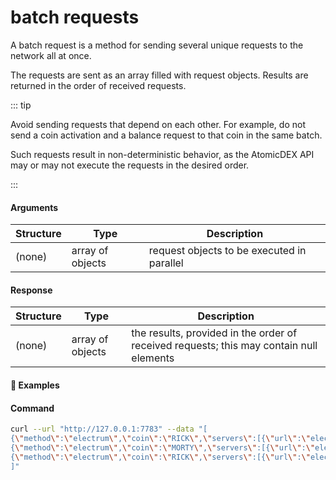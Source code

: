 # batch requests

A batch request is a method for sending several unique requests to the network all at once.

The requests are sent as an array filled with request objects. Results are returned in the order of received requests.

::: tip

Avoid sending requests that depend on each other. For example, do not send a coin activation and a balance request to that coin in the same batch.

Such requests result in non-deterministic behavior, as the AtomicDEX API may or may not execute the requests in the desired order.

:::

#### Arguments

| Structure       | Type                       | Description                                                                   |
| --------------- | -------------------------- | ----------------------------------------------------------------------------- |
| (none)          | array of objects           | request objects to be executed in parallel                                    |

#### Response

| Structure       | Type                | Description                                                                                                                                                                                                     |
| --------------- | ------------------- | --------------------------------------------------------------------------------------------------------------------------------------------------------------------------------------------------------------- |
| (none)          | array of objects    | the results, provided in the order of received requests; this may contain null elements                                                                                                                         |

#### :pushpin: Examples

#### Command

```bash
curl --url "http://127.0.0.1:7783" --data "[
{\"method\":\"electrum\",\"coin\":\"RICK\",\"servers\":[{\"url\":\"electrum1.cipig.net:10017\"},{\"url\":\"electrum2.cipig.net:10017\"},{\"url\":\"electrum3.cipig.net:10017\"}],\"userpass\":\"$userpass\",\"mm2\":1},
{\"method\":\"electrum\",\"coin\":\"MORTY\",\"servers\":[{\"url\":\"electrum1.cipig.net:10018\"},{\"url\":\"electrum2.cipig.net:10018\"},{\"url\":\"electrum3.cipig.net:10018\"}],\"userpass\":\"$userpass\",\"mm2\":1},
{\"method\":\"electrum\",\"coin\":\"RICK\",\"servers\":[{\"url\":\"electrum1.cipig.net:10017\"},{\"url\":\"electrum2.cipig.net:10017\"},{\"url\":\"electrum3.cipig.net:10017\"}],\"userpass\":\"invalid userpass\",\"mm2\":1}
]"
```

<div style="margin-top: 0.5rem;">

<collapse-text hidden title="Response">

#### Response

```json
[
  {
    "address":"RR5ecgYgykX8NCjR5zjiHMLy7F62LZUecQ",
    "balance":"9.8688213",
    "coin":"RICK",
    "locked_by_swaps":"0",
    "required_confirmations":1,
    "requires_notarization":false,
    "result":"success"
  },
  {
    "address":"RR5ecgYgykX8NCjR5zjiHMLy7F62LZUecQ",
    "balance":"4.40662368",
    "coin":"MORTY",
    "locked_by_swaps":"0",
    "required_confirmations":1,
    "requires_notarization":false,
    "result":"success"
  },
  {
    "error":"rpc:295] Userpass is invalid!"
  }
]
```

</collapse-text>

</div>